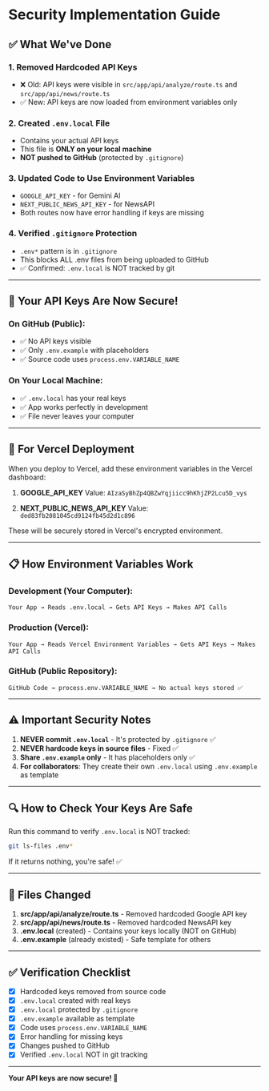 # Security Implementation Guide

## ✅ What We've Done

### 1. **Removed Hardcoded API Keys**
   - ❌ Old: API keys were visible in `src/app/api/analyze/route.ts` and `src/app/api/news/route.ts`
   - ✅ New: API keys are now loaded from environment variables only

### 2. **Created `.env.local` File**
   - Contains your actual API keys
   - This file is **ONLY on your local machine**
   - **NOT pushed to GitHub** (protected by `.gitignore`)

### 3. **Updated Code to Use Environment Variables**
   - `GOOGLE_API_KEY` - for Gemini AI
   - `NEXT_PUBLIC_NEWS_API_KEY` - for NewsAPI
   - Both routes now have error handling if keys are missing

### 4. **Verified `.gitignore` Protection**
   - `.env*` pattern is in `.gitignore`
   - This blocks ALL .env files from being uploaded to GitHub
   - ✅ Confirmed: `.env.local` is NOT tracked by git

---

## 🔐 Your API Keys Are Now Secure!

### On GitHub (Public):
- ✅ No API keys visible
- ✅ Only `.env.example` with placeholders
- ✅ Source code uses `process.env.VARIABLE_NAME`

### On Your Local Machine:
- ✅ `.env.local` has your real keys
- ✅ App works perfectly in development
- ✅ File never leaves your computer

---

## 🚀 For Vercel Deployment

When you deploy to Vercel, add these environment variables in the Vercel dashboard:

1. **GOOGLE_API_KEY**
   Value: `AIzaSyBhZp4QBZwYqjiicc9hKhjZP2Lcu5D_vys`

2. **NEXT_PUBLIC_NEWS_API_KEY**
   Value: `ded83fb2081045cd9124fb45d2d1c896`

These will be securely stored in Vercel's encrypted environment.

---

## 📋 How Environment Variables Work

### Development (Your Computer):
```
Your App → Reads .env.local → Gets API Keys → Makes API Calls
```

### Production (Vercel):
```
Your App → Reads Vercel Environment Variables → Gets API Keys → Makes API Calls
```

### GitHub (Public Repository):
```
GitHub Code → process.env.VARIABLE_NAME → No actual keys stored ✅
```

---

## ⚠️ Important Security Notes

1. **NEVER commit `.env.local`** - It's protected by `.gitignore` ✅
2. **NEVER hardcode keys in source files** - Fixed ✅
3. **Share `.env.example` only** - It has placeholders only ✅
4. **For collaborators**: They create their own `.env.local` using `.env.example` as template

---

## 🔍 How to Check Your Keys Are Safe

Run this command to verify `.env.local` is NOT tracked:
```bash
git ls-files .env*
```

If it returns nothing, you're safe! ✅

---

## 📝 Files Changed

1. **src/app/api/analyze/route.ts** - Removed hardcoded Google API key
2. **src/app/api/news/route.ts** - Removed hardcoded NewsAPI key
3. **.env.local** (created) - Contains your keys locally (NOT on GitHub)
4. **.env.example** (already existed) - Safe template for others

---

## ✅ Verification Checklist

- [x] Hardcoded keys removed from source code
- [x] `.env.local` created with real keys
- [x] `.env.local` protected by `.gitignore`
- [x] `.env.example` available as template
- [x] Code uses `process.env.VARIABLE_NAME`
- [x] Error handling for missing keys
- [x] Changes pushed to GitHub
- [x] Verified `.env.local` NOT in git tracking

---

**Your API keys are now secure! 🔐**
